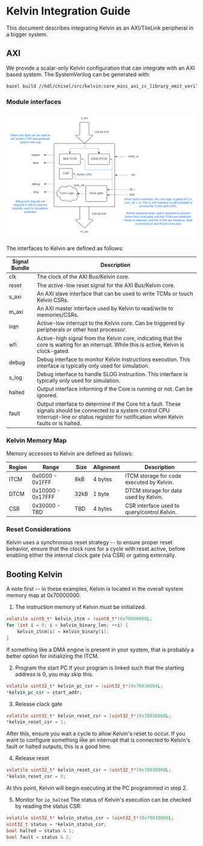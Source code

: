 # Kelvin Integration Guide



This document describes integrating Kelvin as an AXI/TileLink peripheral in
a bigger system.

## AXI

We provide a scalar-only Kelvin configuration that can integrate with an AXI
based system. The SystemVerilog can be generated with:

``` bash
bazel build //hdl/chisel/src/kelvin:core_mini_axi_cc_library_emit_verilog
```

### Module interfaces

![Kelvin AXI](images/kelvin_axi.svg)

The interfaces to Kelvin are defined as follows:

|   Signal Bundle  |                   Description                             |
| ---------------- | --------------------------------------------------------- |
|       clk        | The clock of the AXI Bus/Kelvin core.                     |
|      reset       | The active-low reset signal for the AXI Bus/Kelvin core.  |
|      s_axi       | An AXI slave interface that can be used to write TCMs or touch Kelvin CSRs. |
|      m_axi       | An AXI master interface used by Kelvin to read/write to memories/CSRs. |
|       irqn       | Active-low interrupt to the Kelvin core. Can be triggered by peripherals or other host processor. |
|       wfi        | Active-high signal from the Kelvin core, indicating that the core is waiting for an interrupt. While this is active, Kelvin is clock-gated. |
|      debug       | Debug interface to monitor Kelvin instructions execution. This interface is typically only used for simulation. |
|      s_log       | Debug interface to handle SLOG instruction. This interface is typically only used for simulation. |
|      halted      | Output interface informing if the Core is running or not. Can be ignored. |
|      fault       | Output interface to determine if the Core hit a fault. These signals should be connected to a system control CPU interrupt-line or status register for notification when Kelvin faults or is halted. |


### Kelvin Memory Map

Memory accesses to Kelvin are defined as follows:

| Region |      Range        |  Size  | Alignment |                 Description                   |
| ------ | ----------------  | ------ | --------- | --------------------------------------------- |
|  ITCM  | 0x0000 -  0x1FFF  |   8kB  |  4 bytes  | ITCM storage for code executed by Kelvin.     |
|  DTCM  | 0x10000 - 0x17FFF |  32kB  |  1 byte   | DTCM storage for data used by Kelvin.         |
|  CSR   | 0x30000 - TBD     |   TBD  |  4 bytes  | CSR interface used to query/control Kelvin.   |

### Reset Considerations
Kelvin uses a synchronous reset strategy -- to ensure proper reset behavior, ensure that the clock runs for a cycle with reset active, before enabling either the internal clock gate (via CSR) or gating externally.

## Booting Kelvin
A note first -- in these examples, Kelvin is located in the overall system memory map at 0x70000000.

1. The instruction memory of Kelvin must be initialized.
```c
volatile uint8_t* kelvin_itcm = (uint8_t*)0x70000000L;
for (int i = 0; i < kelvin_binary_len; ++i) {
    kelvin_itcm[i] = kelvin_binary[i];
}
```

If something like a DMA engine is present in your system, that is probably a better option for initializing the ITCM.

2. Program the start PC
If your program is linked such that the starting address is 0, you may skip this.

```c
volatile uint32_t* kelvin_pc_csr = (uint32_t*)0x70030004L;
*kelvin_pc_csr = start_addr;
```

3. Release clock gate
```c
volatile uint32_t* kelvin_reset_csr = (uint32_t*)0x70030000L;
*kelvin_reset_csr = 1;
```

After this, ensure you wait a cycle to allow Kelvin's reset to occur.
If you want to configure something like an interrupt that is connected to Kelvin's
fault or halted outputs, this is a good time.

4. Release reset
```c
volatile uint32_t* kelvin_reset_csr = (uint32_t*)0x70030000L;
*kelvin_reset_csr = 0;
```

At this point, Kelvin will begin executing at the PC programmed in step 2.

5. Monitor for `io_halted`
The status of Kelvin's execution can be checked by reading the status CSR:
```c
volatile uint32_t* kelvin_status_csr = (uint32_t*)0x70030008L;
uint32_t status = *kelvin_status_csr;
bool halted = status & 1;
bool fault = status & 2;
```
